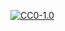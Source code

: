 [![CC0-1.0](http://i.creativecommons.org/p/zero/1.0/88x31.png)](http://creativecommons.org/publicdomain/zero/1.0/)

